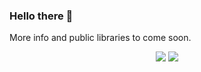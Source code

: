 <!-- <style></style> -->

### Hello there 👋

More info and public libraries to come soon.

<div align="center">

![](https://raw.githubusercontent.com/ulsin/github-stats/master/generated/overview.svg)
![](https://raw.githubusercontent.com/ulsin/github-stats/master/generated/languages.svg)

</div>


<!-- [![Top Langs](https://github-readme-stats.vercel.app/api/top-langs/?username=ulsin&show_icons=true&langs_count=20&count_private=true&layout=compact&hide=jupyter%20notebook,css,html)](https://github.com/anuraghazra/github-readme-stats) -->

<!-- <p style="width: 100%;">
	<a href="https://github.com/anuraghazra/github-readme-stats" style="width: 100%;">
		<img src="https://github-readme-stats.vercel.app/api/top-langs/?username=ulsin&amp;show_icons=true&amp;langs_count=20&amp;count_private=true&amp;layout=compact&amp;hide=jupyter notebook,css,html" alt="Top Langs">
	</a>
</p> -->

<!--
**ulsin/ulsin** is a ✨ _special_ ✨ repository because its `README.md` (this file) appears on your GitHub profile.

Here are some ideas to get you started:

- 🔭 I’m currently working on ...
- 🌱 I’m currently learning ...
- 👯 I’m looking to collaborate on ...
- 🤔 I’m looking for help with ...
- 💬 Ask me about ...
- 📫 How to reach me: ...
- 😄 Pronouns: ...
- ⚡ Fun fact: ...
-->
